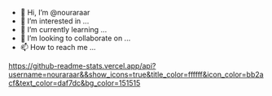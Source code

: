 - 👋 Hi, I’m @nouraraar
- 👀 I’m interested in ...
- 🌱 I’m currently learning ...
- 💞️ I’m looking to collaborate on ...
- 📫 How to reach me ...

<!---
nouraraar/nouraraar is a ✨ special ✨ repository because its `README.md` (this file) appears on your GitHub profile.
You can click the Preview link to take a look at your changes.
--->
https://github-readme-stats.vercel.app/api?username=nouraraar&&show_icons=true&title_color=ffffff&icon_color=bb2acf&text_color=daf7dc&bg_color=151515

